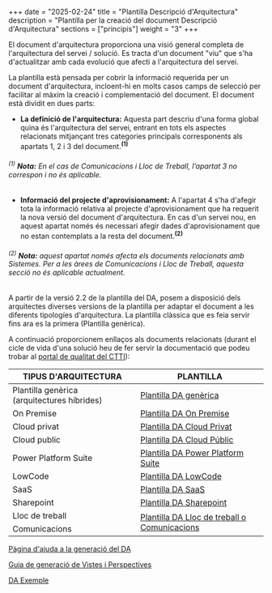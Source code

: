 +++
date        = "2025-02-24"
title       = "Plantilla Descripció d'Arquitectura"
description = "Plantilla per la creació del document Descripció d'Arquitectura"
sections    = ["principis"]
weight      = "3"
+++

El document d'arquitectura proporciona una visió general completa de l'arquitectura del servei / solució. Es tracta d'un document "viu" que s'ha d'actualitzar amb cada evolució que afecti a l'arquitectura del servei.

La plantilla està pensada per cobrir la informació requerida per un document d'arquitectura, incloent-hi en molts casos camps de selecció per facilitar al màxim la creació i complementació del document. 
El document està dividit en dues parts:

- **La definició de l'arquitectura:** Aquesta part descriu d'una forma global quina és l'arquitectura del servei, entrant en tots els aspectes relacionats mitjançant tres categories principals corresponents als apartats 1, 2 i 3 del document.<sup>**(1)**</sup>
###### <sup>(1)</sup> _**Nota:** En el cas de Comunicacions i Lloc de Treball, l’apartat 3 no correspon i no és aplicable._

- **Informació del projecte d'aprovisionament:** A l'apartat 4 s'ha d'afegir tota la informació relativa al projecte d'aprovisionament que ha requerit la nova versió del document d'arquitectura. En cas d'un servei nou, en aquest apartat només és necessari afegir dades d'aprovisionament que no estan contemplats a la resta del document.<sup>**(2)**</sup>
###### <sup>(2)</sup> _**Nota:** aquest apartat només afecta els documents relacionats amb Sistemes. Per a les àrees de Comunicacions i Lloc de Treball, aquesta secció no és aplicable actualment._

A partir de la versió 2.2 de la plantilla del DA, posem a disposició dels arquitectes diverses versions de la plantilla per adaptar el document a les diferents tipologíes d'arquitectura. La plantilla clàssica que es feia servir fins ara es la primera (Plantilla genèrica).

A continuació proporcionem enllaços als documents relacionats (durant el cicle de vida d'una solució heu de fer servir la documentació que podeu trobar al [portal de qualitat del CTTI](https://qualitat.solucions.gencat.cat/)):

<table>
    <thead>
        <tr>
            <th>TIPUS D'ARQUITECTURA</th>
            <th>PLANTILLA</th>
        </tr>
    </thead>
    <tbody>
        <tr>
            <td>Plantilla genèrica (arquitectures híbrides)</td>
            <td><a href="https://qualitat.solucions.gencat.cat/templates/Plantilla_DA_H%C3%ADbrid_DT_DAQ_V2.3.docx">Plantilla DA genèrica</a></td>
        </tr>
        <tr>
            <td>On Premise</td>
            <td><a href="https://qualitat.solucions.gencat.cat/templates/Plantilla_DA_OnPremise_DT_DAQ_V2.3.docx">Plantilla DA On Premise</a></td>
        </tr>
            <td>Cloud privat</td>
            <td><a href="https://qualitat.solucions.gencat.cat/templates/Plantilla_DA_CloudPrivat_DT_DAQ_V2.3.docx">Plantilla DA Cloud Privat</a></td>
        <tr>
            <td>Cloud public</td>
            <td><a href="https://qualitat.solucions.gencat.cat/templates/Plantilla_DA_CloudPublic_DT_DAQ_V2.3.docx">Plantilla DA Cloud Públic</a></td>
        </tr>
        <tr>
            <td>Power Platform Suite</td>
            <td><a href="https://qualitat.solucions.gencat.cat/templates/Plantilla_DA_PowerPlatform_DT_DAQ_V2.3.docx">Plantilla DA Power Platform Suite</a></td>
        </tr>
        <tr>
            <td>LowCode</td>
            <td><a href="https://qualitat.solucions.gencat.cat/templates/Assumpte_DT_DAQ_LowCode_V2.2.docx">Plantilla DA LowCode</a></td>
        </tr>
        <tr>
            <td>SaaS</td>
            <td><a href="https://qualitat.solucions.gencat.cat/templates/Plantilla_DA_SaaS_DT_DAQ_V2.3.docx">Plantilla DA SaaS</a></td>
        </tr>
        <tr>
            <td>Sharepoint</td>
            <td><a href="https://qualitat.solucions.gencat.cat/templates/Plantilla_DA_Sharepoint_DT_DAQ_V2.3.docx">Plantilla DA Sharepoint</a></td>
        </tr>
        <tr>
            <td>Lloc de treball</td>
            <td rowspan=2><a href="https://qualitat.solucions.gencat.cat/">Plantilla DA Lloc de treball o Comunicacions</a></td>
        </tr>
        <tr>
            <td>Comunicacions</td>
        </tr>
    </tbody>
</table>

[Pàgina d'ajuda a la generació del DA](https://canigo.ctti.gencat.cat/arquitectura/ajuda_da/)

[Guia de generació de Vistes i Perspectives](/related/da/Guia_vistes_DA.pdf)

[DA Exemple](/related/da/Exemple_DA_1.0.docx)
